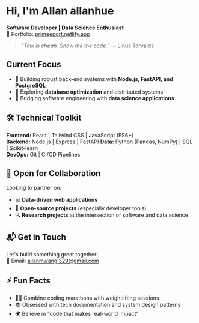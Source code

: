 
#  Hi, I'm Allan allanhue 

**Software Developer | Data Science Enthusiast**  
📍 Portfolio: [primeeport.netlify.app](https://primeeport.netlify.app/)   

> *"Talk is cheap. Show me the code."* — Linus Torvalds  

##  Current Focus
- 🚀 Building robust back-end systems with **Node.js, FastAPI, and PostgreSQL**
- 🧠 Exploring **database optimization** and distributed systems
- 🤖 Bridging software engineering with **data science applications**

## 🛠️ Technical Toolkit
**Frontend:** React | Tailwind CSS | JavaScript (ES6+)  
**Backend:** Node.js | Express | FastAPI 
**Data:** Python (Pandas, NumPy) | SQL | Scikit-learn  
**DevOps:** Git | CI/CD Pipelines  

## 🌱 Open for Collaboration
Looking to partner on:
- 📊 **Data-driven web applications**
- 🧩 **Open-source projects** (especially developer tools)
- 🔍 **Research projects** at the intersection of software and data science

## 📬 Get in Touch
Let's build something great together!  
📧 Email: [allanmwangi329@gmail.com](mailto:allanmwangi329@gmail.com)  

## ⚡ Fun Facts
- 🏋️‍♂️ Combine coding marathons with weightlifting sessions
- 📚 Obsessed with tech documentation and system design patterns
- 🌍 Believe in "code that makes real-world impact"
